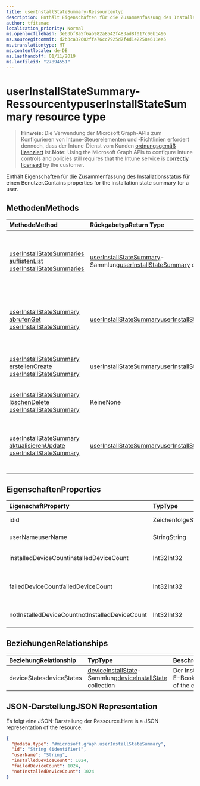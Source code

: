 ```yaml
---
title: userInstallStateSummary-Ressourcentyp
description: Enthält Eigenschaften für die Zusammenfassung des Installationsstatus für einen Benutzer.
author: tfitzmac
localization_priority: Normal
ms.openlocfilehash: 3e63bf8a5f6ab982a8542f483ad8f017c00b1496
ms.sourcegitcommit: d2b3ca32602ffa76cc7925d7f4d1e2258e611ea5
ms.translationtype: MT
ms.contentlocale: de-DE
ms.lasthandoff: 01/11/2019
ms.locfileid: "27894551"
---
```

# <a name="userinstallstatesummary-resource-type"></a><span data-ttu-id="62ea4-103">userInstallStateSummary-Ressourcentyp</span><span class="sxs-lookup"><span data-stu-id="62ea4-103">userInstallStateSummary resource type</span></span>

> <span data-ttu-id="62ea4-104">**Hinweis:** Die Verwendung der Microsoft Graph-APIs zum Konfigurieren von Intune-Steuerelementen und -Richtlinien erfordert dennoch, dass der Intune-Dienst vom Kunden [ordnungsgemäß lizenziert](https://go.microsoft.com/fwlink/?linkid=839381) ist.</span><span class="sxs-lookup"><span data-stu-id="62ea4-104">**Note:** Using the Microsoft Graph APIs to configure Intune controls and policies still requires that the Intune service is [correctly licensed](https://go.microsoft.com/fwlink/?linkid=839381) by the customer.</span></span>

<span data-ttu-id="62ea4-105">Enthält Eigenschaften für die Zusammenfassung des Installationsstatus für einen Benutzer.</span><span class="sxs-lookup"><span data-stu-id="62ea4-105">Contains properties for the installation state summary for a user.</span></span>
## <a name="methods"></a><span data-ttu-id="62ea4-106">Methoden</span><span class="sxs-lookup"><span data-stu-id="62ea4-106">Methods</span></span>
|<span data-ttu-id="62ea4-107">Methode</span><span class="sxs-lookup"><span data-stu-id="62ea4-107">Method</span></span>|<span data-ttu-id="62ea4-108">Rückgabetyp</span><span class="sxs-lookup"><span data-stu-id="62ea4-108">Return Type</span></span>|<span data-ttu-id="62ea4-109">Beschreibung</span><span class="sxs-lookup"><span data-stu-id="62ea4-109">Description</span></span>|
|:---|:---|:---|
|[<span data-ttu-id="62ea4-110">userInstallStateSummaries auflisten</span><span class="sxs-lookup"><span data-stu-id="62ea4-110">List userInstallStateSummaries</span></span>](../api/intune-books-userinstallstatesummary-list.md)|<span data-ttu-id="62ea4-111">[userInstallStateSummary](../resources/intune-books-userinstallstatesummary.md)-Sammlung</span><span class="sxs-lookup"><span data-stu-id="62ea4-111">[userInstallStateSummary](../resources/intune-books-userinstallstatesummary.md) collection</span></span>|<span data-ttu-id="62ea4-112">Auflisten von Eigenschaften und Beziehungen der [userInstallStateSummary](../resources/intune-books-userinstallstatesummary.md)-Objekte.</span><span class="sxs-lookup"><span data-stu-id="62ea4-112">List properties and relationships of the [userInstallStateSummary](../resources/intune-books-userinstallstatesummary.md) objects.</span></span>|
|[<span data-ttu-id="62ea4-113">userInstallStateSummary abrufen</span><span class="sxs-lookup"><span data-stu-id="62ea4-113">Get userInstallStateSummary</span></span>](../api/intune-books-userinstallstatesummary-get.md)|[<span data-ttu-id="62ea4-114">userInstallStateSummary</span><span class="sxs-lookup"><span data-stu-id="62ea4-114">userInstallStateSummary</span></span>](../resources/intune-books-userinstallstatesummary.md)|<span data-ttu-id="62ea4-115">Lesen von Eigenschaften und Beziehungen des [userInstallStateSummary](../resources/intune-books-userinstallstatesummary.md)-Objekts.</span><span class="sxs-lookup"><span data-stu-id="62ea4-115">Read properties and relationships of the [userInstallStateSummary](../resources/intune-books-userinstallstatesummary.md) object.</span></span>|
|[<span data-ttu-id="62ea4-116">userInstallStateSummary erstellen</span><span class="sxs-lookup"><span data-stu-id="62ea4-116">Create userInstallStateSummary</span></span>](../api/intune-books-userinstallstatesummary-create.md)|[<span data-ttu-id="62ea4-117">userInstallStateSummary</span><span class="sxs-lookup"><span data-stu-id="62ea4-117">userInstallStateSummary</span></span>](../resources/intune-books-userinstallstatesummary.md)|<span data-ttu-id="62ea4-118">Erstellen eines neuen [userInstallStateSummary](../resources/intune-books-userinstallstatesummary.md)-Objekts.</span><span class="sxs-lookup"><span data-stu-id="62ea4-118">Create a new [userInstallStateSummary](../resources/intune-books-userinstallstatesummary.md) object.</span></span>|
|[<span data-ttu-id="62ea4-119">userInstallStateSummary löschen</span><span class="sxs-lookup"><span data-stu-id="62ea4-119">Delete userInstallStateSummary</span></span>](../api/intune-books-userinstallstatesummary-delete.md)|<span data-ttu-id="62ea4-120">Keine</span><span class="sxs-lookup"><span data-stu-id="62ea4-120">None</span></span>|<span data-ttu-id="62ea4-121">Löscht ein [UserInstallStateSummary](../resources/intune-books-userinstallstatesummary.md)-Objekt.</span><span class="sxs-lookup"><span data-stu-id="62ea4-121">Deletes a [userInstallStateSummary](../resources/intune-books-userinstallstatesummary.md).</span></span>|
|[<span data-ttu-id="62ea4-122">userInstallStateSummary aktualisieren</span><span class="sxs-lookup"><span data-stu-id="62ea4-122">Update userInstallStateSummary</span></span>](../api/intune-books-userinstallstatesummary-update.md)|[<span data-ttu-id="62ea4-123">userInstallStateSummary</span><span class="sxs-lookup"><span data-stu-id="62ea4-123">userInstallStateSummary</span></span>](../resources/intune-books-userinstallstatesummary.md)|<span data-ttu-id="62ea4-124">Aktualisieren der Eigenschaften eines [userInstallStateSummary](../resources/intune-books-userinstallstatesummary.md)-Objekts.</span><span class="sxs-lookup"><span data-stu-id="62ea4-124">Update the properties of a [userInstallStateSummary](../resources/intune-books-userinstallstatesummary.md) object.</span></span>|

## <a name="properties"></a><span data-ttu-id="62ea4-125">Eigenschaften</span><span class="sxs-lookup"><span data-stu-id="62ea4-125">Properties</span></span>
|<span data-ttu-id="62ea4-126">Eigenschaft</span><span class="sxs-lookup"><span data-stu-id="62ea4-126">Property</span></span>|<span data-ttu-id="62ea4-127">Typ</span><span class="sxs-lookup"><span data-stu-id="62ea4-127">Type</span></span>|<span data-ttu-id="62ea4-128">Beschreibung</span><span class="sxs-lookup"><span data-stu-id="62ea4-128">Description</span></span>|
|:---|:---|:---|
|<span data-ttu-id="62ea4-129">id</span><span class="sxs-lookup"><span data-stu-id="62ea4-129">id</span></span>|<span data-ttu-id="62ea4-130">Zeichenfolge</span><span class="sxs-lookup"><span data-stu-id="62ea4-130">String</span></span>|<span data-ttu-id="62ea4-131">Schlüssel der Entität</span><span class="sxs-lookup"><span data-stu-id="62ea4-131">Key of the entity.</span></span>|
|<span data-ttu-id="62ea4-132">userName</span><span class="sxs-lookup"><span data-stu-id="62ea4-132">userName</span></span>|<span data-ttu-id="62ea4-133">String</span><span class="sxs-lookup"><span data-stu-id="62ea4-133">String</span></span>|<span data-ttu-id="62ea4-134">Name des Benutzers</span><span class="sxs-lookup"><span data-stu-id="62ea4-134">User name.</span></span>|
|<span data-ttu-id="62ea4-135">installedDeviceCount</span><span class="sxs-lookup"><span data-stu-id="62ea4-135">installedDeviceCount</span></span>|<span data-ttu-id="62ea4-136">Int32</span><span class="sxs-lookup"><span data-stu-id="62ea4-136">Int32</span></span>|<span data-ttu-id="62ea4-137">Anzahl der installierten Geräte</span><span class="sxs-lookup"><span data-stu-id="62ea4-137">Installed Device Count.</span></span>|
|<span data-ttu-id="62ea4-138">failedDeviceCount</span><span class="sxs-lookup"><span data-stu-id="62ea4-138">failedDeviceCount</span></span>|<span data-ttu-id="62ea4-139">Int32</span><span class="sxs-lookup"><span data-stu-id="62ea4-139">Int32</span></span>|<span data-ttu-id="62ea4-140">Anzahl der fehlgeschlagenen Geräte</span><span class="sxs-lookup"><span data-stu-id="62ea4-140">Failed Device Count.</span></span>|
|<span data-ttu-id="62ea4-141">notInstalledDeviceCount</span><span class="sxs-lookup"><span data-stu-id="62ea4-141">notInstalledDeviceCount</span></span>|<span data-ttu-id="62ea4-142">Int32</span><span class="sxs-lookup"><span data-stu-id="62ea4-142">Int32</span></span>|<span data-ttu-id="62ea4-143">Anzahl der nicht installierten Geräte</span><span class="sxs-lookup"><span data-stu-id="62ea4-143">Not installed device count.</span></span>|

## <a name="relationships"></a><span data-ttu-id="62ea4-144">Beziehungen</span><span class="sxs-lookup"><span data-stu-id="62ea4-144">Relationships</span></span>
|<span data-ttu-id="62ea4-145">Beziehung</span><span class="sxs-lookup"><span data-stu-id="62ea4-145">Relationship</span></span>|<span data-ttu-id="62ea4-146">Typ</span><span class="sxs-lookup"><span data-stu-id="62ea4-146">Type</span></span>|<span data-ttu-id="62ea4-147">Beschreibung</span><span class="sxs-lookup"><span data-stu-id="62ea4-147">Description</span></span>|
|:---|:---|:---|
|<span data-ttu-id="62ea4-148">deviceStates</span><span class="sxs-lookup"><span data-stu-id="62ea4-148">deviceStates</span></span>|<span data-ttu-id="62ea4-149">[deviceInstallState](../resources/intune-books-deviceinstallstate.md)-Sammlung</span><span class="sxs-lookup"><span data-stu-id="62ea4-149">[deviceInstallState](../resources/intune-books-deviceinstallstate.md) collection</span></span>|<span data-ttu-id="62ea4-150">Der Installationsstatus des E-Books.</span><span class="sxs-lookup"><span data-stu-id="62ea4-150">The install state of the eBook.</span></span>|

## <a name="json-representation"></a><span data-ttu-id="62ea4-151">JSON-Darstellung</span><span class="sxs-lookup"><span data-stu-id="62ea4-151">JSON Representation</span></span>
<span data-ttu-id="62ea4-152">Es folgt eine JSON-Darstellung der Ressource.</span><span class="sxs-lookup"><span data-stu-id="62ea4-152">Here is a JSON representation of the resource.</span></span>
<!-- {
  "blockType": "resource",
  "keyProperty": "id",
  "@odata.type": "microsoft.graph.userInstallStateSummary"
}
-->
``` json
{
  "@odata.type": "#microsoft.graph.userInstallStateSummary",
  "id": "String (identifier)",
  "userName": "String",
  "installedDeviceCount": 1024,
  "failedDeviceCount": 1024,
  "notInstalledDeviceCount": 1024
}
```



